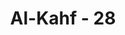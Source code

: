 ---
title: "Al-Kahf - 28"
no: 28
arabic_no: ٢٨
ayah: وَاصْبِرْ نَفْسَكَ مَعَ الَّذِيْنَ يَدْعُوْنَ رَبَّهُمْ بِالْغَدٰوةِ وَالْعَشِيِّ يُرِيْدُوْنَ وَجْهَهٗ وَلَا تَعْدُ عَيْنٰكَ عَنْهُمْۚ تُرِيْدُ زِيْنَةَ الْحَيٰوةِ الدُّنْيَاۚ وَلَا تُطِعْ مَنْ اَغْفَلْنَا قَلْبَهٗ عَنْ ذِكْرِنَا وَاتَّبَعَ هَوٰىهُ وَكَانَ اَمْرُهٗ فُرُطًا
translation: "Dan bersabarlah engkau (Muhammad) bersama orang yang menyeru Tuhannya pada pagi dan senja hari dengan mengharap keridaan-Nya; dan janganlah kedua matamu berpaling dari mereka (karena) mengharapkan perhiasan kehidupan dunia; dan janganlah engkau mengikuti orang yang hatinya telah Kami lalaikan dari mengingat Kami, serta menuruti keinginannya dan keadaannya sudah melewati batas."
tafsir: "Diriwayatkan bahwa 'Uyainah bin Hishn al-Fazary datang kepada Nabi Muhammad saw sebelum dia masuk Islam. Ketika itu beberapa orang sahabat Nabi yang fakir berada di sampingnya, di antaranya adalah Salman al-Farisi yang sedang berselimut jubah dan tubuhnya mengeluarkan keringat, karena sedang menganyam daun korma. 'Uyainah berkata kepada Rasul saw, \"Apakah bau mereka (sahabat-sahabat yang fakir) tidak mengganggumu? Kami ini pemuka-pemuka bangsawan suku Mudar. Jika kami masuk Islam, maka semua suku Mudar akan masuk Islam. Tidak ada yang mencegah kami untuk mengikutimu, kecuali kehadiran mereka. Oleh karena itu, jauhkanlah mereka agar kami mengikutimu atau adakan untuk mereka majelis tersendiri, dan kami majelis tersendiri pula.\" Kemudian turunlah ayat ini. Dalam ayat ini, Allah swt memerintahkan Rasul-Nya agar bersabar dan dapat menahan diri untuk duduk bersama dengan beberapa orang sahabatnya yang tekun dalam ibadah sepanjang hari karena mengharapkan rida Allah swt semata. Para sahabat itu hidup dalam kesederhanaan jauh dari kenikmatan duniawi. Mereka itu antara lain ialah: Ammar bin Yasir, Bilal, shuhaib, Ibnu Mas'ud, dan sahabat-sahabat lainnya. Di surah yang lain, Allah berfirman: Janganlah engkau mengusir orang-orang yang menyeru Tuhannya di pagi dan petang hari, mereka mengharapkan keridaan-Nya. Engkau tidak memikul tanggung jawab sedikit pun terhadap perbuatan mereka dan mereka tidak memikul tanggung jawab sedikit pun terhadap perbuatanmu, yang menyebabkan engkau (berhak) mengusir mereka, sehingga engkau termasuk orang-orang yang zalim. (al-An'am/6: 52) Sikap kaum musyrikin terhadap sahabat-sahabat Nabi yang fakir itu sama halnya dengan sikap kaum Nuh terhadap pengikut-pengikut Nabi Nuh a.s. sebagaimana difirmankan Allah swt: Mereka berkata, \"Apakah kami harus beriman kepadamu, padahal pengikut-pengikutmu orang-orang yang hina?\" (asy-Syu'ara'/26: 111) Sudah semestinya Rasul saw tidak mengindahkan sikap orang kafir itu. Allah swt memperingatkan beliau agar jangan sampai meninggalkan dan meremehkan sahabat-sahabatnya yang fakir, karena hanya didorong oleh kepentingan duniawi atau disebabkan adanya harapan terhadap keimanan orang-orang yang kaya dari kaum musyrikin. Para sahabat itu adalah orang-orang yang dengan ikhlas hatinya memilih jalan hidup sederhana dan rela meninggalkan segala kelezatan duniawi semata-mata untuk mencari rida Allah. Rasul saw mengucapkan syukur kepada Allah atas kehadiran mereka itu di tengah-tengah umatnya. Katanya: Segala puji bagi Allah yang telah menghadirkan di kalangan umatku orang yang aku diperintahkan untuk sabar menahan diriku bersama dia. (Riwayat Ibnu Jarir ath-thabari, Ath-thabrani, dan Ibnu Mardawaih) Dengan demikian, memandang rendah dan meremehkan orang-orang yang hidup miskin dan melarat, tidak dibenarkan oleh agama Islam, terutama bila mereka orang ahli ibadah dan takwa. Allah dengan tegas melarang Muhammad saw menuruti keinginan para pemuka kaum musyrikin untuk menyingkirkan orang-orang yang fakir dari majelisnya. Orang yang meng-ajukan permintaan seperti itu adalah orang-orang yang sudah tertutup jiwa mereka untuk kembali kepada Tuhan, dan memiliki tabiat yang buruk. Perbuatan mereka yang melampaui batas, kefasikan, dan kemaksiatan menambah gelap hati mereka, sehingga akhirnya mereka bergelimang dalam dosa.\n\n(29) Pada ayat ini, Allah swt memerintahkan Rasul-Nya supaya menegaskan kepada orang-orang kafir bahwa kebenaran yang disampaikan kepada mereka itu berasal dari Allah, Tuhan semesta alam. Kewajiban mereka adalah mengikuti kebenaran itu dan mengamalkannya. Manfaat dari kebenaran itu, tentulah kembali kepada mereka yang mengamalkannya. Demikian pula sebaliknya, akibat buruk dari pengingkaran terhadap kebenar-an itu kembali kepada mereka yang mengingkarinya. Oleh karena itu, barang siapa yang ingin beriman kepada-Nya dan masuk ke dalam barisan orang-orang yang beriman, hendaklah segera berbuat tanpa mengajukan syarat-syarat dan alasan-alasan yang dibuat-buat sebagaimana halnya pemuka-pemuka musyrikin yang memandang rendah orang-orang mukmin yang fakir. Juga demikian halnya bagi siapa yang ingkar dan meremehkan kebenaran. Rasulullah saw tidak akan memperoleh kerugian apa-apa karena keingkaran itu, sebagaimana halnya beliau tidak akan memperoleh ke-untungan apapun jika mereka beriman. Allah swt berfirman:\n\nJika kamu berbuat baik (berarti) kamu berbuat baik untuk dirimu sendiri. Dan jika kamu berbuat jahat, maka (kerugian kejahatan) itu untuk dirimu sendiri. (al-Isra'/17: 7)\n\nTetapi jika manusia memilih kekafiran dan melepaskan keimanan, berarti mereka telah melakukan kezaliman, yakni meletakkan sesuatu tidak pada tempatnya. Oleh karena itu, Allah memberikan ancaman yang keras kepada mereka, yaitu akan melemparkan mereka ke dalam neraka. Mereka tidak akan lolos dari neraka itu, karena api neraka yang bergejolak itu mengepung mereka dari segala penjuru, sehingga mereka laksana orang yang tertutup dalam kurungan. Bilamana dalam neraka itu mereka saling meminta minum karena dahaga, maka akan diberi air yang panasnya seperti cairan besi yang mendidih yang menghanguskan muka mereka. Sungguh sangat jelek air yang mereka minum itu. Tidak mungkin air minum yang panasnya seperti itu dapat menyegarkan kerongkongan, dan menghilangkan dahaga orang yang sedang kepanasan, bahkan sebaliknya, menghancurkan diri mereka. Neraka yang mereka tempati itu adalah tempat yang paling buruk dan penuh dengan siksaan."
---